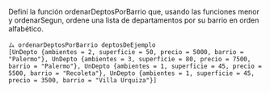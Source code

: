 Definí la función ordenarDeptosPorBarrio que, usando las funciones menor y ordenarSegun, ordene una lista de departamentos por su barrio en orden alfabético.

```
ム ordenarDeptosPorBarrio deptosDeEjemplo
[UnDepto {ambientes = 2, superficie = 50, precio = 5000, barrio = "Palermo"}, UnDepto {ambientes = 3, superficie = 80, precio = 7500, barrio = "Palermo"}, UnDepto {ambientes = 1, superficie = 45, precio = 5500, barrio = "Recoleta"}, UnDepto {ambientes = 1, superficie = 45, precio = 3500, barrio = "Villa Urquiza"}]
```